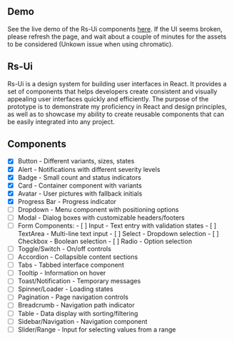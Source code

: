 ## Demo
See the	live demo of the Rs-Ui components [here](https://686580d531e99e660fb22e4a-cdbrzbkgbn.chromatic.com/?path=/story/components-avatar--combination-example).
If the UI seems broken, please refresh the page, and wait about a couple of minutes for the assets to be considered (Unkown issue when using chromatic).

## Rs-Ui
Rs-Ui is a design	system for building user interfaces in React. 
It provides a set of components that helps developers create consistent and visually appealing user interfaces quickly and efficiently.
The purpose of the prototype is to demonstrate my proficiency in React and design principles, as well as to showcase my ability to create reusable components that can be easily integrated into any project.

## Components
 - [x] Button - Different variants, sizes, states
 - [x] Alert - Notifications with different severity levels
 - [x] Badge - Small count and status indicators
 - [x] Card - Container component with variants
 - [x] Avatar - User pictures with fallback initials
 - [x] Progress Bar - Progress indicator
 - [ ] Dropdown - Menu component with positioning options
 - [ ] Modal - Dialog boxes with customizable headers/footers
 - [ ] Form Components:
		 - [ ] Input - Text entry with validation states
		 - [ ] TextArea - Multi-line text input
		 - [ ] Select - Dropdown selection
		 - [ ] Checkbox - Boolean selection
		 - [ ] Radio - Option selection
 - [ ] Toggle/Switch - On/off controls
 - [ ] Accordion - Collapsible content sections
 - [ ] Tabs - Tabbed interface component
 - [ ] Tooltip - Information on hover
 - [ ] Toast/Notification - Temporary messages
 - [ ] Spinner/Loader - Loading states
 - [ ] Pagination - Page navigation controls
 - [ ] Breadcrumb - Navigation path indicator
 - [ ] Table - Data display with sorting/filtering
 - [ ] Sidebar/Navigation - Navigation component
 - [ ] Slider/Range - Input for selecting values from a range
